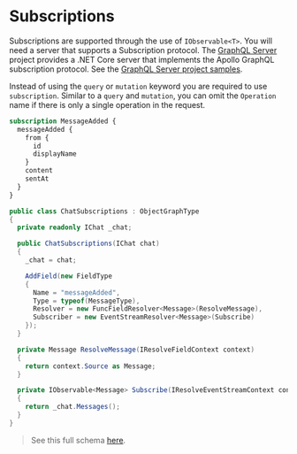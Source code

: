 # Subscriptions

Subscriptions are supported through the use of `IObservable<T>`. You will need a server that
supports a Subscription protocol.  The [GraphQL Server](https://github.com/graphql-dotnet/server/)
project provides a .NET Core server that implements the Apollo GraphQL subscription protocol.
See the [GraphQL Server project samples](https://github.com/graphql-dotnet/server/tree/develop/samples).

Instead of using the `query` or `mutation` keyword you are required to use `subscription`.
Similar to a `query` and `mutation`, you can omit the `Operation` name if there is only a
single operation in the request.

```graphql
subscription MessageAdded {
  messageAdded {
    from {
      id
      displayName
    }
    content
    sentAt
  }
}
```

```csharp
public class ChatSubscriptions : ObjectGraphType
{
  private readonly IChat _chat;

  public ChatSubscriptions(IChat chat)
  {
    _chat = chat;

    AddField(new FieldType
    {
      Name = "messageAdded",
      Type = typeof(MessageType),
      Resolver = new FuncFieldResolver<Message>(ResolveMessage),
      Subscriber = new EventStreamResolver<Message>(Subscribe)
    });
  }

  private Message ResolveMessage(IResolveFieldContext context)
  {
    return context.Source as Message;
  }

  private IObservable<Message> Subscribe(IResolveEventStreamContext context)
  {
    return _chat.Messages();
  }
}
```

> See this full schema [here](https://github.com/graphql-dotnet/graphql-dotnet/blob/master/src/GraphQL.Tests/Subscription/SubscriptionSchema.cs).
